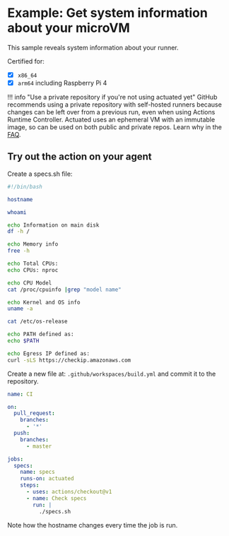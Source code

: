 # Example: Get system information about your microVM

This sample reveals system information about your runner.

Certified for:

- [x] `x86_64`
- [x] `arm64` including Raspberry Pi 4

!!! info "Use a private repository if you're not using actuated yet"
    GitHub recommends using a private repository with self-hosted runners because changes can be left over from a previous run, even when using Actions Runtime Controller. Actuated uses an ephemeral VM with an immutable image, so can be used on both public and private repos. Learn why in the [FAQ](/faq).

## Try out the action on your agent

Create a specs.sh file:

```bash
#!/bin/bash

hostname

whoami

echo Information on main disk
df -h /

echo Memory info
free -h

echo Total CPUs:
echo CPUs: nproc

echo CPU Model
cat /proc/cpuinfo |grep "model name"

echo Kernel and OS info
uname -a

cat /etc/os-release

echo PATH defined as:
echo $PATH

echo Egress IP defined as:
curl -sLS https://checkip.amazonaws.com
```

Create a new file at: `.github/workspaces/build.yml` and commit it to the repository.

```yaml
name: CI

on:
  pull_request:
    branches:
      - '*'
  push:
    branches:
      - master

jobs:
  specs:
    name: specs
    runs-on: actuated
    steps:
      - uses: actions/checkout@v1
      - name: Check specs
        run: |
          ./specs.sh
```

Note how the hostname changes every time the job is run.
